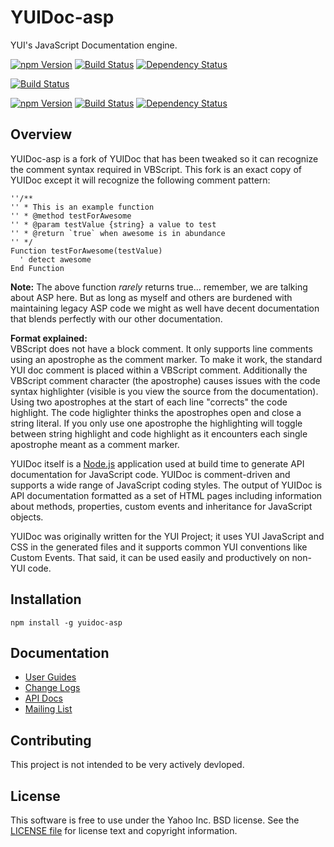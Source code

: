 YUIDoc-asp
======

YUI's JavaScript Documentation engine.

[![npm Version](https://img.shields.io/npm/v/yuidocjs.svg?style=flat-square)](https://www.npmjs.org/package/yuidocjs)
[![Build Status](http://img.shields.io/travis/yui/yuidoc.svg?style=flat-square)](https://travis-ci.org/yui/yuidoc)
[![Dependency Status](https://img.shields.io/david/yui/yuidoc.svg?style=flat-square)](https://david-dm.org/yui/yuidoc)

[![Build Status](https://travis-ci.org/mborman/yuidoc-asp.png)](https://travis-ci.org/mborman/yuidoc-asp)

[![npm Version](https://img.shields.io/npm/v/yuidoc-asp.svg?style=flat-square)](https://www.npmjs.org/package/yuidoc-asp)
[![Build Status](http://img.shields.io/travis/yui/yuidoc-asp.svg?style=flat-square)](https://travis-ci.org/yui/yuidoc-asp)
[![Dependency Status](https://img.shields.io/david/yui/yuidoc-asp.svg?style=flat-square)](https://david-dm.org/yui/yuidoc-asp)

Overview
--------

YUIDoc-asp is a fork of YUIDoc that has been tweaked so it can recognize the comment syntax 
required in VBScript. This fork is an exact copy of YUIDoc except it will recognize the
following comment pattern:

    ''/**
    '' * This is an example function
    '' * @method testForAwesome
    '' * @param testValue {string} a value to test
    '' * @return `true` when awesome is in abundance
    '' */
    Function testForAwesome(testValue)
      ' detect awesome
    End Function

**Note:** The above function _rarely_ returns true... remember, we are talking about ASP here.
But as long as myself and others are burdened with maintaining legacy ASP code we might as well
have decent documentation that blends perfectly with our other documentation.

**Format explained:**  
VBScript does not have a block comment. It only supports line comments using an apostrophe 
as the comment marker. To make it work, the standard YUI doc comment is placed within a VBScript
comment. Additionally the VBScript comment character (the apostrophe) causes issues with
the code syntax highlighter (visible is you view the source from the documentation). Using
two apostrophes at the start of each line "corrects" the code highlight. The code higlighter
thinks the apostrophes open and close a string literal. If you only use one apostrophe the
highlighting will toggle between string highlight and code highlight as it encounters each
single apostrophe meant as a comment marker.

YUIDoc itself is a [Node.js](http://nodejs.org/) application used at build time to
generate API documentation for JavaScript code. YUIDoc is comment-driven and supports a wide
range of JavaScript coding styles. The output of YUIDoc is API documentation formatted as a
set of HTML pages including information about methods, properties, custom events and
inheritance for JavaScript objects.

YUIDoc was originally written for the YUI Project; it uses YUI JavaScript and CSS in the
generated files and it supports common YUI conventions like Custom Events. That said,
it can be used easily and productively on non-YUI code.

Installation
------------

    npm install -g yuidoc-asp

Documentation
-------------

* [User Guides](http://yui.github.io/yuidoc/)
* [Change Logs](https://github.com/yui/yuidoc/releases)
* [API Docs](http://yui.github.io/yuidoc/api/)
* [Mailing List](https://groups.google.com/forum/#!forum/yuidoc)

Contributing
------------

This project is not intended to be very actively devloped. 

License
-------

This software is free to use under the Yahoo Inc. BSD license. See the [LICENSE file](LICENSE) for license text and copyright information.
